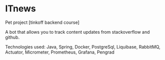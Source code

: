 # ITnews
Pet project [tinkoff backend course]

A bot that allows you to track content updates from stackoverflow and github.


Technologies used: Java, Spring, Docker, PostgreSql, Liquibase, RabbitMQ, Actuator, Micrometer, Prometheus, Grafana, Pengrad
